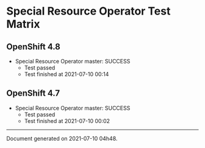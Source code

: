 
Special Resource Operator Test Matrix
=====================================

OpenShift 4.8
-------------


* Special Resource Operator master: SUCCESS
  - Test passed
  - Test finished at 2021-07-10 00:14

OpenShift 4.7
-------------


* Special Resource Operator master: SUCCESS
  - Test passed
  - Test finished at 2021-07-10 00:02


---
Document generated on 2021-07-10 04h48.
